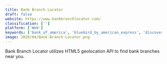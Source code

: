 ```yaml
---
title: Bank Branch Locator
draft: false 
website: https://www.bankbranchlocator.com/
classification: ['']
platform: ['Web']
keywords: ['bank_of_america', 'bluebird_by_american_express', 'discover_mobile', 'duniter', 'gobank', 'j.p._morgan_mobile', 'money_guide_pro', 'money_lover', 'oneunited_bank', 'payoneer', 'pocketbook', 'prism_money', 'rbc_mobile', 'schwab', 'sharefile', 'simple', 'wealthfront', 'doxo', 'feathercoin']
image: 2020/04/Bank-Branch-Locator.png
---
```

Bank Branch Locator utilizes HTML5 geolocation API to find bank branches near you.